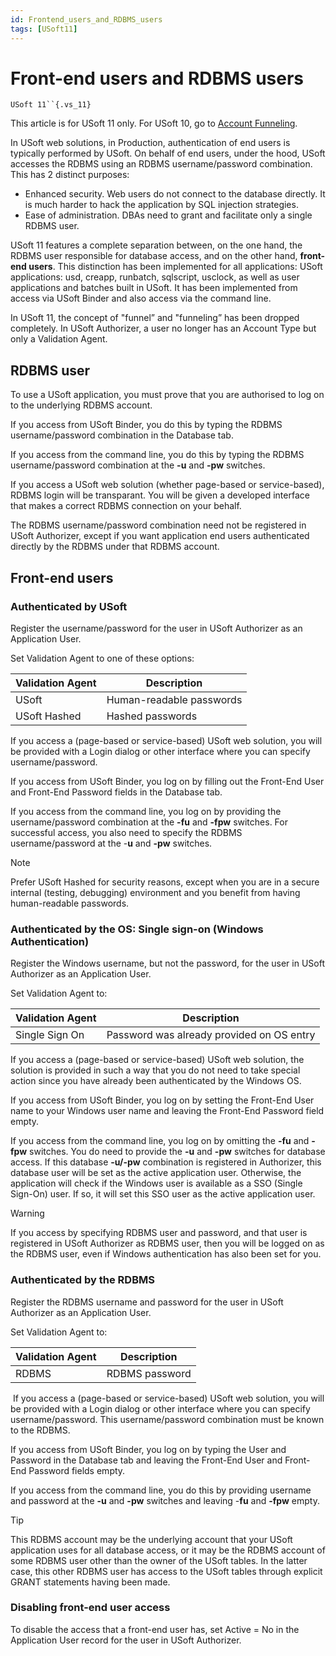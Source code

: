 ```yaml
---
id: Frontend_users_and_RDBMS_users
tags: [USoft11]
---
```

# Front-end users and RDBMS users

`USoft 11``{.vs_11}`

This article is for USoft 11 only. For USoft 10, go to [Account Funneling](/docs/Authorisation_and_access/Authentication_and_USoft/Account_funneling.md).

In USoft web solutions, in Production, authentication of end users is typically performed by USoft. On behalf of end users, under the hood, USoft accesses the RDBMS using an RDBMS username/password combination. This has 2 distinct purposes:

- Enhanced security. Web users do not connect to the database directly. It is much harder to hack the application by SQL injection strategies.
- Ease of administration. DBAs need to grant and facilitate only a single RDBMS user.

USoft 11 features a complete separation between, on the one hand, the RDBMS user responsible for database access, and on the other hand, **front-end users**. This distinction has been implemented for all applications: USoft applications: usd, creapp, runbatch, sqlscript, usclock, as well as user applications and batches built in USoft. It has been implemented from access via USoft Binder and also access via the command line.

In USoft 11, the concept of "funnel” and "funneling” has been dropped completely. In USoft Authorizer, a user no longer has an Account Type but only a Validation Agent.

## RDBMS user

To use a USoft application, you must prove that you are authorised to log on to the underlying RDBMS account.

If you access from USoft Binder, you do this by typing the RDBMS username/password combination in the Database tab.

If you access from the command line, you do this by typing the RDBMS username/password combination at the **-u** and **-pw** switches.

If you access a USoft web solution (whether page-based or service-based), RDBMS login will be transparant. You will be given a developed interface that makes a correct RDBMS connection on your behalf.

The RDBMS username/password combination need not be registered in USoft Authorizer, except if you want application end users authenticated directly by the RDBMS under that RDBMS account.

## Front-end users

### Authenticated by USoft

Register the username/password for the user in USoft Authorizer as an Application User.

Set Validation Agent to one of these options:

|**Validation Agent**|**Description**|
|--------|--------|
|USoft   |Human-readable passwords|
|USoft Hashed|Hashed passwords|



If you access a (page-based or service-based) USoft web solution, you will be provided with a Login dialog or other interface where you can specify username/password.

If you access from USoft Binder, you log on by filling out the Front-End User and Front-End Password fields in the Database tab.

If you access from the command line, you log on by providing the username/password combination at the **-fu** and **-fpw** switches. For successful access, you also need to specify the RDBMS username/password at the -**u** and **-pw** switches.

> [!NOTE]
> Prefer USoft Hashed for security reasons, except when you are in a secure internal (testing, debugging) environment and you benefit from having human-readable passwords.

### Authenticated by the OS: Single sign-on (Windows Authentication)

Register the Windows username, but not the password, for the user in USoft Authorizer as an Application User.

Set Validation Agent to:

|**Validation Agent**|**Description**|
|--------|--------|
|Single Sign On|Password was already provided on OS entry|



If you access a (page-based or service-based) USoft web solution, the solution is provided in such a way that you do not need to take special action since you have already been authenticated by the Windows OS.

If you access from USoft Binder, you log on by setting the Front-End User name to your Windows user name and leaving the Front-End Password field empty.

If you access from the command line, you log on by omitting the **-fu** and **-fpw** switches. You do need to provide the **-u** and **-pw** switches for database access. If this database **-u/-pw** combination is registered in Authorizer, this database user will be set as the active application user. Otherwise, the application will check if the Windows user is available as a SSO (Single Sign-On) user. If so, it will set this SSO user as the active application user.

> [!WARNING]
> If you access by specifying RDBMS user and password, and that user is registered in USoft Authorizer as RDBMS user, then you will be logged on as the RDBMS user, even if Windows authentication has also been set for you.

### Authenticated by the RDBMS

Register the RDBMS username and password for the user in USoft Authorizer as an Application User.

Set Validation Agent to:

|**Validation Agent**|**Description**|
|--------|--------|
|RDBMS   |RDBMS password|



 If you access a (page-based or service-based) USoft web solution, you will be provided with a Login dialog or other interface where you can specify username/password. This username/password combination must be known to the RDBMS.

If you access from USoft Binder, you log on by typing the User and Password in the Database tab and leaving the Front-End User and Front-End Password fields empty.

If you access from the command line, you do this by providing username and password at the **-u** and **-pw** switches and leaving -**fu** and **-fpw** empty.

> [!TIP]
> This RDBMS account may be the underlying account that your USoft application uses for all database access, or it may be the RDBMS account of some RDBMS user other than the owner of the USoft tables. In the latter case, this other RDBMS user has access to the USoft tables through explicit GRANT statements having been made.

### Disabling front-end user access

To disable the access that a front-end user has, set Active = No in the Application User record for the user in USoft Authorizer.